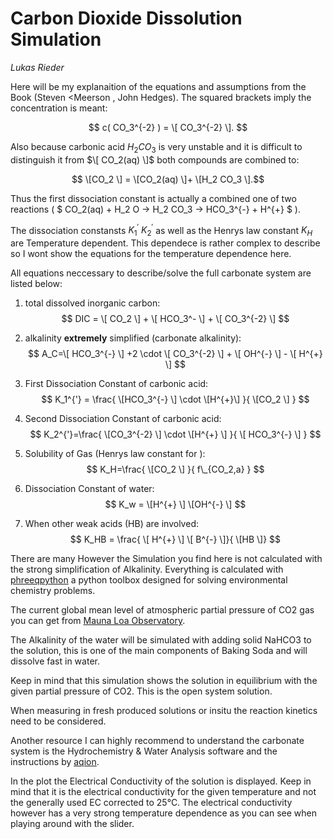 # Carbon Dioxide Dissolution Simulation 

_Lukas Rieder_

Here will be my explanaition of the  equations and assumptions from the Book (Steven <Meerson , John Hedges). The squared brackets imply the concentration is meant:

$$ c( CO_3^{-2} ) = \[ CO_3^{-2} \]. $$

Also because carbonic acid $H_2 CO_3$ is very unstable and it is difficult to distinguish it from  $\[ CO_2(aq) \]$ both compounds are combined to:

$$ \[CO_2 \] = \[CO_2(aq) \]+ \[H_2 CO_3 \].$$

Thus the first dissociation constant is actually a combined one of two reactions ( $ CO_2(aq) + H_2 O ->  H_2 CO_3 -> HCO_3^{-} + H^{+} $ ).

The dissociation constansts $K_1^{'}$ $K_2^{'}$ as well as the Henrys law constant $K_H$  are Temperature dependent. This dependece is rather complex to describe so I wont show the equations for the temperature dependence here.

All equations neccessary to describe/solve the full carbonate system are listed below:


<!--- This is an HTML comment in Markdown. For some reason the regular Latex _{i}  is not accepted. Use just _i instead. Because [ ] referes to
links in markdown files   the squared brackets have to be typed in this way:  \[   \] . In the equations leave enough whitespaces especially at end and beginning. For biger subscripts longer than one character: to prevent the blog software from interpreting the underscores as meaning italics use '\_{xy}' instead of '_{xy}' -->

<!---  https://www.mathelounge.de/509545/mathjax-latex-basic-tutorial-und-referenz-deutsch -->

1. total dissolved inorganic carbon: $$ DIC = \[ CO_2 \] + \[ HCO_3^- \] + \[ CO_3^{-2} \] $$

2. alkalinity **extremely** simplified (carbonate alkalinity):  $$ A_C=\[ HCO_3^{-} \]  +2 \cdot \[ CO_3^{-2} \] + \[ OH^{-} \] - \[ H^{+} \] $$

3. First Dissociation Constant of carbonic acid: $$ K_1^{'} = \frac{ \[HCO_3^{-} \] \cdot \[H^{+}\] }{ \[CO_2 \] } $$

4. Second Dissociation Constant of carbonic acid: $$ K_2^{'}=\frac{ \[CO_3^{-2} \] \cdot \[H^{+} \] }{ \[ HCO_3^{-}  \] } $$

5. Solubility of Gas (Henrys law constant for ): $$ K_H=\frac{ \[CO_2 \]  }{ f\_{CO_2,a} } $$

6. Dissociation Constant of water:  $$ K_w = \[H^{+} \] \[OH^{-} \]  $$

7. When other weak acids (HB) are involved:  $$ K_HB = \frac{ \[ H^{+} \] \[ B^{-} \]}{ \[HB \]} $$


There are many 
However the Simulation you find here is not calculated with the strong simplification of Alkalinity. Everything is calculated with [phreeqpython](https://github.com/Vitens/phreeqpython) a python toolbox designed for solving environmental chemistry problems.

The current global mean level of atmospheric partial pressure of CO2 gas you can get from [Mauna Loa Observatory](https://gml.noaa.gov/ccgg/trends/global.html).

The Alkalinity of the water will be simulated with adding solid NaHCO3 to the solution, this is one of the main components of Baking Soda and will dissolve fast in water.

Keep in mind that this simulation shows the solution in equilibrium with the given partial pressure of CO2. This is the open system solution. 

When measuring in fresh produced solutions or insitu the reaction kinetics need to be considered.

Another resource I can highly recommend to understand the carbonate system is the Hydrochemistry & Water Analysis software and the instructions by  [aqion](https://www.aqion.de/site/71).


In the plot the Electrical Conductivity of the solution is displayed. Keep in mind that it is the electrical conductivity for the given temperature and not the generally used EC corrected to 25°C.
The electrical conductivity however has a very strong temperature dependence as you can see when playing around with the slider.


